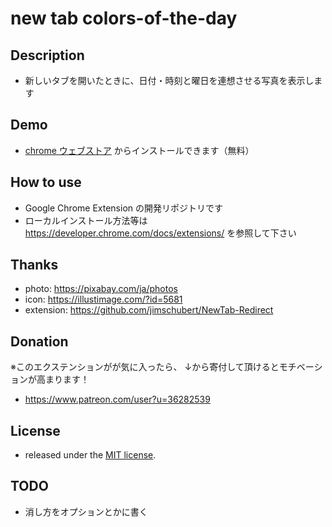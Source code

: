 # new tab colors-of-the-day

## Description
- 新しいタブを開いたときに、日付・時刻と曜日を連想させる写真を表示します

## Demo
- [chrome ウェブストア](https://chrome.google.com/webstore/detail/colors-of-the-day/aibeochobmfpbdadlainbggmenbefhpc) からインストールできます（無料）

## How to use
- Google Chrome Extension の開発リポジトリです
- ローカルインストール方法等は https://developer.chrome.com/docs/extensions/ を参照して下さい

## Thanks
- photo: https://pixabay.com/ja/photos
- icon: https://illustimage.com/?id=5681
- extension: https://github.com/jimschubert/NewTab-Redirect

## Donation
※このエクステンションがが気に入ったら、
↓から寄付して頂けるとモチベーションが高まります！
- https://www.patreon.com/user?u=36282539

## License
- released under the [MIT license](http://bit.ly/mit-license). 

## TODO
- 消し方をオプションとかに書く
